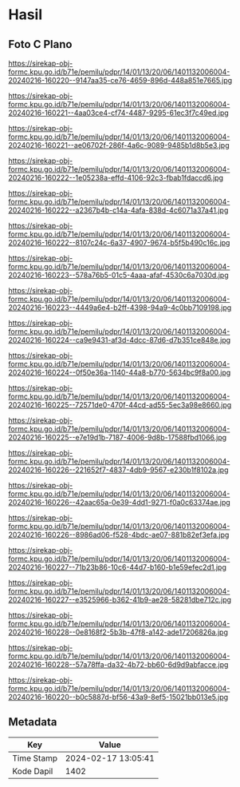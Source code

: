 # Hasil

## Foto C Plano

https://sirekap-obj-formc.kpu.go.id/b71e/pemilu/pdpr/14/01/13/20/06/1401132006004-20240216-160220--9147aa35-ce76-4659-896d-448a851e7665.jpg

https://sirekap-obj-formc.kpu.go.id/b71e/pemilu/pdpr/14/01/13/20/06/1401132006004-20240216-160221--4aa03ce4-cf74-4487-9295-61ec3f7c49ed.jpg

https://sirekap-obj-formc.kpu.go.id/b71e/pemilu/pdpr/14/01/13/20/06/1401132006004-20240216-160221--ae06702f-286f-4a6c-9089-9485b1d8b5e3.jpg

https://sirekap-obj-formc.kpu.go.id/b71e/pemilu/pdpr/14/01/13/20/06/1401132006004-20240216-160222--1e05238a-effd-4106-92c3-fbab1fdaccd6.jpg

https://sirekap-obj-formc.kpu.go.id/b71e/pemilu/pdpr/14/01/13/20/06/1401132006004-20240216-160222--a2367b4b-c14a-4afa-838d-4c6071a37a41.jpg

https://sirekap-obj-formc.kpu.go.id/b71e/pemilu/pdpr/14/01/13/20/06/1401132006004-20240216-160222--8107c24c-6a37-4907-9674-b5f5b490c16c.jpg

https://sirekap-obj-formc.kpu.go.id/b71e/pemilu/pdpr/14/01/13/20/06/1401132006004-20240216-160223--578a76b5-01c5-4aaa-afaf-4530c6a7030d.jpg

https://sirekap-obj-formc.kpu.go.id/b71e/pemilu/pdpr/14/01/13/20/06/1401132006004-20240216-160223--4449a6e4-b2ff-4398-94a9-4c0bb7109198.jpg

https://sirekap-obj-formc.kpu.go.id/b71e/pemilu/pdpr/14/01/13/20/06/1401132006004-20240216-160224--ca9e9431-af3d-4dcc-87d6-d7b351ce848e.jpg

https://sirekap-obj-formc.kpu.go.id/b71e/pemilu/pdpr/14/01/13/20/06/1401132006004-20240216-160224--0f50e36a-1140-44a8-b770-5634bc9f8a00.jpg

https://sirekap-obj-formc.kpu.go.id/b71e/pemilu/pdpr/14/01/13/20/06/1401132006004-20240216-160225--72571de0-470f-44cd-ad55-5ec3a98e8660.jpg

https://sirekap-obj-formc.kpu.go.id/b71e/pemilu/pdpr/14/01/13/20/06/1401132006004-20240216-160225--e7e19d1b-7187-4006-9d8b-17588fbd1066.jpg

https://sirekap-obj-formc.kpu.go.id/b71e/pemilu/pdpr/14/01/13/20/06/1401132006004-20240216-160226--221652f7-4837-4db9-9567-e230b1f8102a.jpg

https://sirekap-obj-formc.kpu.go.id/b71e/pemilu/pdpr/14/01/13/20/06/1401132006004-20240216-160226--42aac65a-0e39-4dd1-9271-f0a0c63374ae.jpg

https://sirekap-obj-formc.kpu.go.id/b71e/pemilu/pdpr/14/01/13/20/06/1401132006004-20240216-160226--8986ad06-f528-4bdc-ae07-881b82ef3efa.jpg

https://sirekap-obj-formc.kpu.go.id/b71e/pemilu/pdpr/14/01/13/20/06/1401132006004-20240216-160227--71b23b86-10c6-44d7-b160-b1e59efec2d1.jpg

https://sirekap-obj-formc.kpu.go.id/b71e/pemilu/pdpr/14/01/13/20/06/1401132006004-20240216-160227--e3525966-b362-41b9-ae28-58281dbe712c.jpg

https://sirekap-obj-formc.kpu.go.id/b71e/pemilu/pdpr/14/01/13/20/06/1401132006004-20240216-160228--0e8168f2-5b3b-47f8-a142-ade17206826a.jpg

https://sirekap-obj-formc.kpu.go.id/b71e/pemilu/pdpr/14/01/13/20/06/1401132006004-20240216-160228--57a78ffa-da32-4b72-bb60-6d9d9abfacce.jpg

https://sirekap-obj-formc.kpu.go.id/b71e/pemilu/pdpr/14/01/13/20/06/1401132006004-20240216-160220--b0c5887d-bf56-43a9-8ef5-15021bb013e5.jpg


## Metadata

| Key        | Value               |
| ---------- | ------------------- |
| Time Stamp | 2024-02-17 13:05:41 |
| Kode Dapil | 1402                |



